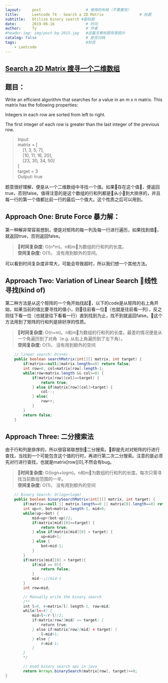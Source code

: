 ```yaml
---
layout:     post   				    # 使用的布局（不需要改）
title:      Leetcode 74 - Search a 2D Matrix 				# 标题 
subtitle:   Utilize binary search #副标题
date:       2019-06-16 				# 时间
author:     Ty 						# 作者
#header-img: img/post-bg-2015.jpg 	#这篇文章标题背景图片
catalog: false 						# 是否归档
tags:								#标签
    - Leetcode
---
```


## [Search a 2D Matrix 搜寻一个二维数组](https://leetcode.com/problems/search-a-2d-matrix/)

## 题目：

Write an efficient algorithm that searches for a value in an m x n matrix. This matrix has the following properties:

Integers in each row are sorted from left to right.

The first integer of each row is greater than the last integer of the previous row.

> Input: <br/>
matrix = [<br/>
&nbsp;&nbsp;&nbsp;&nbsp;[1,   3,  5,  7],<br/>
&nbsp;&nbsp;&nbsp;&nbsp;[10, 11, 16, 20],<br/>
&nbsp;&nbsp;&nbsp;&nbsp;[23, 30, 34, 50]<br/>
]<br/>
target = 3<br/>
Output: true

题意很好理解，便是从一个二维数组中寻找一个值。如果存在这个值，便返回true，否则false。值得注意的是这个数组的行和列都是从小到大排序的，并且每一行的第一个值都比前一行的最后一个值大。这个性质之后可以用到。

## Approach One: Brute Force 暴力解：

第一种解非常容易想到，便是对矩阵的每一列及每一行进行遍历，如果找到值，就返回true，否则返回false。

> **时间复杂度:** O(n*m)。n和m为数组的行和列的长度。 <br/>
> **空间复杂度:** O(1)。 没有用到额外的空间。

可以看到时间复杂度非常大，可能会导致超时，所以我们想一个其他方法。

## Approach Two: Variation of Linear Search 线性寻找(kind of)

第二种方法是从这个矩阵的一个角开始找起，以下的code是从矩阵的右上角开始，如果当前的值比要寻找的值小，则往前看一位（也就是往前看一列），反之则往下看一位（也就是往下看看一行）直到找到为止，找不到就返回false。这个方法用到了矩阵的行和列是排好序的性质。

> **时间复杂度:** O(n+m)。n和m为数组的行和列的长度。最差的情况便是从一个角遍历到了对角（e.g. 从右上角遍历到了左下角）。<br/>
> **空间复杂度:** O(1)。 没有用到额外的空间

```java
    // linear search: O(n+m)
    public boolean searchMatrix(int[][] matrix, int target) {
        if(matrix==null||matrix.length==0) return false;
        int row=0, col=matrix[row].length-1;
        while(row<matrix.length && col>=0) {
            if(matrix[row][col]==target) {
                return true;
            } else if(matrix[row][col]>target) {
                col--;
            } else{
                row++;
            }
        }
        return false;
    }
```

## Approach Three: 二分搜索法

由于行和列是排序的，所以很容易联想到二分搜索。即是先对对矩阵的行进行查找，当找到一个可能包含这个值的行时，再进行第二次二分搜索。注意的是必须先对行进行查找，也就是matrix[row][0],不然会有bug。

> **时间复杂度:** O(logn+logm)。n和m为数组的行和列的长度。每次只需寻找当前数组范围的一半。<br/>
> **空间复杂度:** O(1)。 没有用到额外的空间

```java
    // Binary Search: O(logn+logm)
    public boolean binarySearchMatrix(int[][] matrix, int target) {
        if(matrix==null || matrix.length==0 || matrix[0].length==0) return false;
        int up=0, bot=matrix.length-1, mid=0;
        while(up<=bot) {
            mid=up+(bot-up)/2;
            if(matrix[mid][0]==target) {
                return true;
            } else if(matrix[mid][0] < target) {
                up=mid+1;
            } else {
                bot=mid-1;
            }
        }
        if(matrix[mid][0] > target){
            if(mid == 0){
                return false;
            }
            mid--;//mid-1
        }
        int row=mid;

        // Manually write the binary search
        /**
        int l=0, r=matrix[l].length-1, row=mid;
        while(l<=r) {
            mid=l+(r-l)/2;
            if(matrix[row][mid] == target) {
                return true;
            } else if(matrix[row][mid] < target) {
                l=mid+1;
            } else {
                r=mid-1;
            }
        }
        */

        // Used binary search api in java
        return Arrays.binarySearch(matrix[row], target)>=0;
}
```
